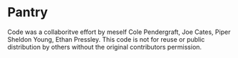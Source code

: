 # Pantry

Code was a collaboritve effort by meself Cole Pendergraft, Joe Cates, Piper Sheldon Young, Ethan Pressley.
This code is not for reuse or public distribution by others without the original contributors permission.
